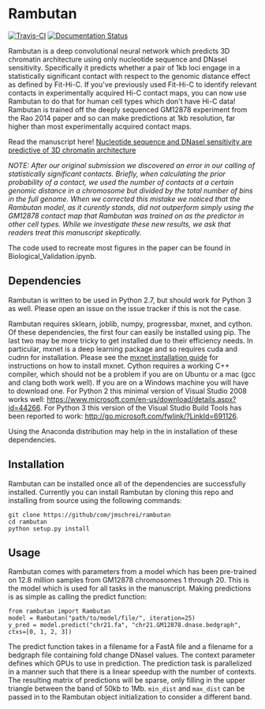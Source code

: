 # Rambutan

[![Travis-CI](https://travis-ci.org/jmschrei/rambutan.svg?branch=master)](https://travis-ci.org/jmschrei/rambutan) [![Documentation Status](https://readthedocs.org/projects/rambutan-py/badge/?version=latest)](http://rambutan-py.readthedocs.io/en/latest/?badge=latest)

Rambutan is a deep convolutional neural network which predicts 3D chromatin architecture using only nucleotide sequence and DNaseI sensitivity. Specifically it predicts whether a pair of 1kb loci engage in a statistically significant contact with respect to the genomic distance effect as defined by Fit-Hi-C. If you've previously used Fit-Hi-C to identify relevant contacts in experimentally acquired Hi-C contact maps, you can now use Rambutan to do that for human cell types which don't have Hi-C data! Rambutan is trained off the deeply sequenced GM12878 experiment from the Rao 2014 paper and so can make predictions at 1kb resolution, far higher than most experimentally acquired contact maps.  

Read the manuscript here! <a href="https://www.biorxiv.org/content/early/2018/07/15/103614">Nucleotide sequence and DNaseI sensitivity are predictive of 3D chromatin architecture</a>

*NOTE: After our original submission we discovered an error in our calling of statistically significant contacts. Briefly, when calculating the prior probability of a contact, we used the number of contacts at a certain genomic distance in a chromosome but divided by the total number of bins in the full genome. When we corrected this mistake we noticed that the Rambutan model, as it curently stands, did not outperform simply using the GM12878 contact map that Rambutan was trained on as the predictor in other cell types. While we investigate these new results, we ask that readers treat this manuscript skeptically.*

The code used to recreate most figures in the paper can be found in Biological_Validation.ipynb. 

## Dependencies

Rambutan is written to be used in Python 2.7, but should work for Python 3 as well. Please open an issue on the issue tracker if this is not the case.

Rambutan requires sklearn, joblib, numpy, progressbar, mxnet, and cython. Of these dependencies, the first four can easily be installed using pip. The last two may be more tricky to get installed due to their efficiency needs. In particular, mxnet is a deep learning package and so requires cuda and cudnn for installation. Please see the <a href="http://mxnet.io/get_started/setup.html">mxnet installation guide</a> for instructions on how to install mxnet. Cython requires a working C++ compiler, which should not be a problem if you are on Ubuntu or a mac (gcc and clang both work well). If you are on a Windows machine you will have to download one. For Python 2 this minimal version of Visual Studio 2008 works well: https://www.microsoft.com/en-us/download/details.aspx?id=44266. For Python 3 this version of the Visual Studio Build Tools has been reported to work: http://go.microsoft.com/fwlink/?LinkId=691126. 

Using the Anaconda distribution may help in the in installation of these dependencies.

## Installation

Rambutan can be installed once all of the dependencies are successfully installed. Currently you can install Rambutan by cloning this repo and installing from source using the following commands:

```
git clone https://github/com/jmschrei/rambutan
cd rambutan
python setup.py install
```

## Usage

Rambutan comes with parameters from a model which has been pre-trained on 12.8 million samples from GM12878 chromosomes 1 through 20. This is the model which is used for all tasks in the manuscript. Making predictions is as simple as calling the predict function:

```
from rambutan import Rambutan
model = Rambutan("path/to/model/file/", iteration=25)
y_pred = model.predict("chr21.fa", "chr21.GM12878.dnase.bedgraph", ctxs=[0, 1, 2, 3])
```

The predict function takes in a filename for a FastA file and a filename for a bedgraph file containing fold change DNaseI values. The context parameter defines which GPUs to use in prediction. The prediction task is parallelized in a manner such that there is a linear speedup with the number of contexts. The resulting matrix of predictions will be sparse, only filling in the upper triangle between the band of 50kb to 1Mb. `min_dist` and `max_dist` can be passed in to the Rambutan object initialization to consider a different band.
